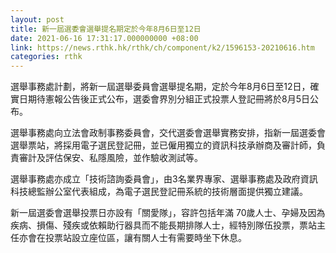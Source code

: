 ```yaml
---
layout: post
title: 新一屆選委會選舉提名期定於今年8月6日至12日
date: 2021-06-16 17:31:17.000000000 +08:00
link: https://news.rthk.hk/rthk/ch/component/k2/1596153-20210616.htm
categories: rthk
---
```


選舉事務處計劃，將新一屆選舉委員會選舉提名期，定於今年8月6日至12日，確實日期待憲報公告後正式公布，選委會界別分組正式投票人登記冊將於8月5日公布。

選舉事務處向立法會政制事務委員會，交代選委會選舉實務安排，指新一屆選委會選舉票站，將採用電子選民登記冊，並已僱用獨立的資訊科技承辦商及審計師，負責審計及評估保安、私隱風險，並作驗收測試等。

選舉事務處亦成立「技術諮詢委員會」，由3名業界專家、選舉事務處及政府資訊科技總監辦公室代表組成，為電子選民登記冊系統的技術層面提供獨立建議。

新一屆選委會選舉投票日亦設有「關愛隊」，容許包括年滿 70歲人士、孕婦及因為疾病、損傷、殘疾或依賴助行器具而不能長期排隊人士，經特別隊伍投票，票站主任亦會在投票站設立座位區，讓有關人士有需要時坐下休息。
